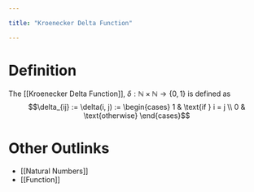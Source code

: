 ```yaml
---

title: "Kroenecker Delta Function"

---
```

# Definition
The [[Kroenecker Delta Function]], $\delta: \mathbb{N} \times \mathbb{N} \to \{0, 1\}$ is defined as
$$\delta_{ij} := \delta(i, j) := \begin{cases} 1  & \text{if } i = j \\
0  & \text{otherwise} \end{cases}$$

# Other Outlinks
- [[Natural Numbers]]
- [[Function]]